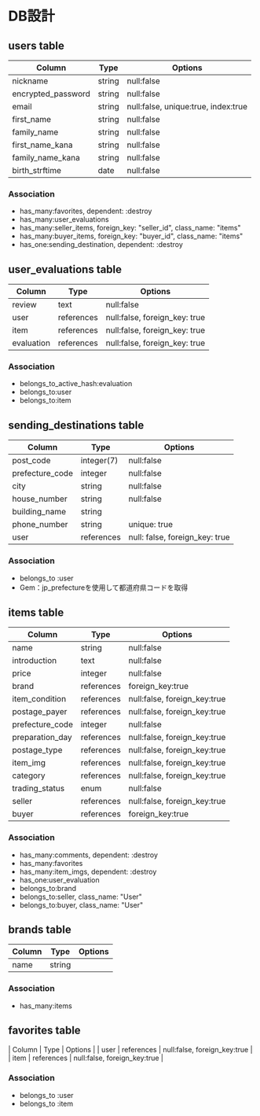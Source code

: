 # DB設計

## users table

| Column             | Type   | Options                              |
|--------------------|--------|--------------------------------------|
| nickname           | string | null:false                           |
| encrypted_password | string | null:false                           |
| email              | string | null:false, unique:true, index:true  |
| first_name         | string | null:false                           |
| family_name        | string | null:false                           |
| first_name_kana    | string | null:false                           |
| family_name_kana   | string | null:false                           |
| birth_strftime     | date   | null:false                           |

### Association

* has_many:favorites, dependent: :destroy
* has_many:user_evaluations
* has_many:seller_items, foreign_key: "seller_id", class_name: "items"
* has_many:buyer_items, foreign_key: "buyer_id", class_name: "items"
* has_one:sending_destination, dependent: :destroy

 ## user_evaluations table

| Column     | Type       | Options                       |
|------------|------------|-------------------------------|
| review     | text       | null:false                    |
| user       | references | null:false, foreign_key: true |
| item       | references | null:false, foreign_key: true |
| evaluation | references | null:false, foreign_key: true |

### Association

* belongs_to_active_hash:evaluation
* belongs_to:user
* belongs_to:item

 ## sending_destinations table

| Column                       | Type       | Options                        |
|------------------------------|------------|--------------------------------|
| post_code                    | integer(7) | null:false                     |
| prefecture_code              | integer    | null:false                     |
| city                         | string     | null:false                     |
| house_number                 | string     | null:false                     |
| building_name                | string     |                                |
| phone_number                 | string     | unique: true                   |
| user                         | references | null: false, foreign_key: true |

### Association

* belongs_to :user
* Gem：jp_prefectureを使用して都道府県コードを取得

 ## items table

| Column           | Type       | Options                      |
|------------------|------------|------------------------------|
| name             | string     | null:false                   |
| introduction     | text       | null:false                   |
| price            | integer    | null:false                   |
| brand            | references | foreign_key:true             |
| item_condition   | references | null:false, foreign_key:true |
| postage_payer    | references | null:false, foreign_key:true |
| prefecture_code  | integer    | null:false                   |
| preparation_day  | references | null:false, foreign_key:true |
| postage_type     | references | null:false, foreign_key:true |
| item_img         | references | null:false, foreign_key:true |
| category         | references | null:false, foreign_key:true |
| trading_status   | enum       | null:false                   |
| seller           | references | null:false, foreign_key:true |
| buyer            | references | foreign_key:true             |

### Association
* has_many:comments, dependent: :destroy
* has_many:favorites
* has_many:item_imgs, dependent: :destroy
* has_one:user_evaluation
* belongs_to:brand
* belongs_to:seller, class_name: "User"
* belongs_to:buyer, class_name: "User"


 ## brands table

| Column | Type   | Options |
|--------|--------|---------|
| name   | string |         |

### Association

* has_many:items

 ## favorites table


| Column | Type       | Options                      |
| user   | references | null:false, foreign_key:true |
| item   | references | null:false, foreign_key:true |

### Association

* belongs_to :user
* belongs_to :item